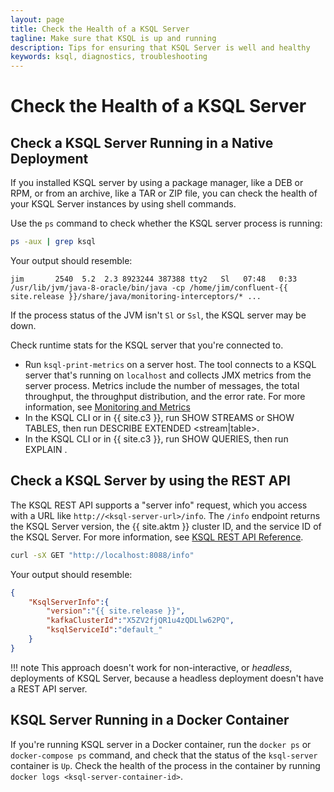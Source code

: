 ```yaml
---
layout: page
title: Check the Health of a KSQL Server
tagline: Make sure that KSQL is up and running  
description: Tips for ensuring that KSQL Server is well and healthy   
keywords: ksql, diagnostics, troubleshooting
---
```


Check the Health of a KSQL Server
=================================

Check a KSQL Server Running in a Native Deployment
--------------------------------------------------

If you installed KSQL server by using a package manager, like a DEB or
RPM, or from an archive, like a TAR or ZIP file, you can check the
health of your KSQL Server instances by using shell commands.

Use the `ps` command to check whether the KSQL server process is
running:

```bash
ps -aux | grep ksql
```

Your output should resemble:

```
jim       2540  5.2  2.3 8923244 387388 tty2   Sl   07:48   0:33 /usr/lib/jvm/java-8-oracle/bin/java -cp /home/jim/confluent-{{ site.release }}/share/java/monitoring-interceptors/* ...
```

If the process status of the JVM isn't `Sl` or `Ssl`, the KSQL server
may be down.

Check runtime stats for the KSQL server that you\'re connected to.

-   Run `ksql-print-metrics` on a server host. The tool connects to
    a KSQL server that's running on `localhost` and collects JMX
    metrics from the server process. Metrics include the number of
    messages, the total throughput, the throughput distribution, and
    the error rate. For more information, see
    [Monitoring and Metrics](../operations.md#monitoring-and-metrics)
-   In the KSQL CLI or in {{ site.c3 }}, run SHOW STREAMS or SHOW
    TABLES, then run DESCRIBE EXTENDED <stream|table>.
-   In the KSQL CLI or in {{ site.c3 }}, run SHOW QUERIES, then run
    EXPLAIN <query>.

Check a KSQL Server by using the REST API
-----------------------------------------

The KSQL REST API supports a "server info" request, which you access
with a URL like `http://<ksql-server-url>/info`. The `/info` endpoint
returns the KSQL Server version, the {{ site.aktm }} cluster ID, and
the service ID of the KSQL Server. For more information, see
[KSQL REST API Reference](../developer-guide/api.md).

```bash
curl -sX GET "http://localhost:8088/info"
```

Your output should resemble:

```json
{
    "KsqlServerInfo":{
        "version":"{{ site.release }}",
        "kafkaClusterId":"X5ZV2fjQR1u4zQDLlw62PQ",
        "ksqlServiceId":"default_"
    }
}
```

!!! note
	This approach doesn't work for non-interactive, or *headless*,
    deployments of KSQL Server, because a headless deployment doesn't have
    a REST API server.

KSQL Server Running in a Docker Container
-----------------------------------------

If you're running KSQL server in a Docker container, run the
`docker ps` or `docker-compose ps` command, and check that the status of
the `ksql-server` container is `Up`. Check the health of the process in
the container by running `docker logs <ksql-server-container-id>`.
